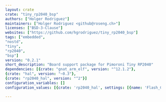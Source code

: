 ```yaml
---
layout: crate
crate: "tiny_rp2040_bsp"
authors: ["Holger Rodriguez"]
maintainers: ["Holger Rodriguez <github@roseng.ch>"]
licenses: ["BSD-3-Clause"]
websites: ["https://github.com/hgrodriguez/tiny_rp2040_bsp"]
tags: ["embedded",
"nostd",
"tiny",
"rp2040",
"bsp"]
version: "0.2.1"
short_description: "Board support package for Pimoroni Tiny RP2040"
dependencies: [{crate: "gnat_arm_elf", version: "^12.1.2"},
{crate: "hal", version: "~0.3"},
{crate: "rp2040_hal", version: "^2"}]
configuration_variables: []
configuration_values: [{crate: 'rp2040_hal', settings: [{name: 'Flash_Chip', value: "w25qxx"}]}]

---
```



